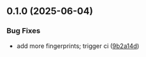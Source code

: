 ## 0.1.0 (2025-06-04)


### Bug Fixes

* add more fingerprints; trigger ci ([9b2a14d](https://github.com/l4rm4nd/GitLab-Enumerator/commit/9b2a14d7d466ce9e3f23f7e3d01c978bd7469a97))

